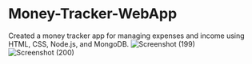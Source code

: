 # Money-Tracker-WebApp
Created a money tracker app for managing expenses and income using HTML, CSS, Node.js, and MongoDB.
![Screenshot (199)](https://github.com/heysreas/Money-Tracker-WebApp/assets/66879814/d47964a5-be8f-4dcf-95dc-433926b52a61)
![Screenshot (200)](https://github.com/heysreas/Money-Tracker-WebApp/assets/66879814/1348f8d1-b8c7-4b0e-8e11-2c7dbe5ed586)

